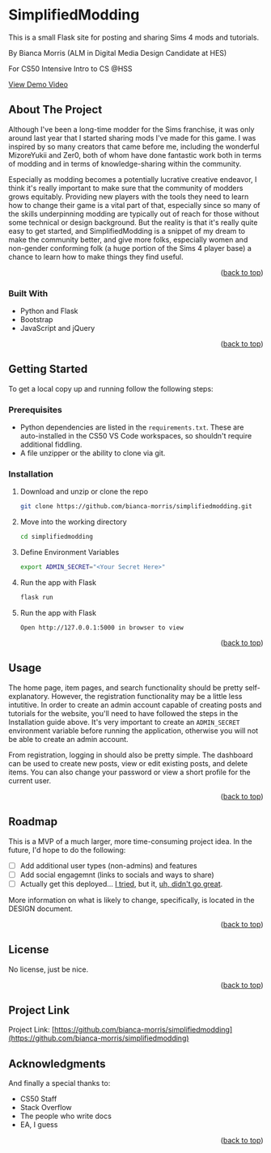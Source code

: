 <!-- Adapted from README Template here: https://github.com/othneildrew/Best-README-Template/pull/73 -->

# SimplifiedModding

This is a small Flask site for posting and sharing Sims 4 mods and tutorials.

By Bianca Morris (ALM in Digital Media Design Candidate at HES)

For CS50 Intensive Intro to CS @HSS


[View Demo Video](https://youtu.be/DPaD06I8zgs)


<!-- ABOUT THE PROJECT -->
## About The Project

Although I've been a long-time modder for the Sims franchise, it was only around last year that I started sharing mods I've made for this game. I was inspired by so many creators that came before me, including the wonderful MizoreYukii and Zer0, both of whom have done fantastic work both in terms of modding and in terms of knowledge-sharing within the community.

Especially as modding becomes a potentially lucrative creative endeavor, I think it's really important to make sure that the community of modders grows equitably. Providing new players with the tools they need to learn how to change their game is a vital part of that, especially since so many of the skills underpinning modding are typically out of reach for those without some technical or design background. But the reality is that it's really quite easy to get started, and SimplifiedModding is a snippet of my dream to make the community better, and give more folks, especially women and non-gender conforming folk (a huge portion of the Sims 4 player base) a chance to learn how to make things they find useful.

<p align="right">(<a href="#readme-top">back to top</a>)</p>

### Built With

* Python and Flask
* Bootstrap
* JavaScript and jQuery

<p align="right">(<a href="#readme-top">back to top</a>)</p>


<!-- GETTING STARTED -->
## Getting Started
To get a local copy up and running follow the following steps:

### Prerequisites

- Python dependencies are listed in the `requirements.txt`. These are auto-installed in the CS50 VS Code workspaces, so shouldn't require additional fiddling.
- A file unzipper or the ability to clone via git.

### Installation

1. Download and unzip or clone the repo
   ```sh
   git clone https://github.com/bianca-morris/simplifiedmodding.git
   ```
2. Move into the working directory
   ```sh
   cd simplifiedmodding
   ```
3. Define Environment Variables
   ```sh
   export ADMIN_SECRET="<Your Secret Here>"
   ```
4. Run the app with Flask
   ```sh
   flask run
   ```
5. Run the app with Flask
   ```
   Open http://127.0.0.1:5000 in browser to view
   ```

<p align="right">(<a href="#readme-top">back to top</a>)</p>


<!-- USAGE EXAMPLES -->
## Usage

The home page, item pages, and search functionality should be pretty self-explanatory. However, the registration functionality may be a little less intutitive. In order to create an admin account capable of creating posts and tutorials for the website, you'll need to have followed the steps in the Installation guide above. It's very important to create an `ADMIN_SECRET` environment variable before running the application, otherwise you will not be able to create an admin account.

From registration, logging in should also be pretty simple. The dashboard can be used to create new posts, view or edit existing posts, and delete items. You can also change your password or view a short profile for the current user.

<p align="right">(<a href="#readme-top">back to top</a>)</p>


<!-- ROADMAP -->
## Roadmap
This is a MVP of a much larger, more time-consuming project idea. In the future, I'd hope to do the following:

- [ ] Add additional user types (non-admins) and features
- [ ] Add social engagemnt (links to socials and ways to share)
- [ ] Actually get this deployed... [I tried](https://simplifiedmodding.herokuapp.com/), but it, [uh, didn't go great](https://edstem.org/us/courses/20695/discussion/1665396).

More information on what is likely to change, specifically, is located in the DESIGN document.

<p align="right">(<a href="#readme-top">back to top</a>)</p>


<!-- LICENSE -->
## License

No license, just be nice.

<p align="right">(<a href="#readme-top">back to top</a>)</p>


<!-- Permalink -->
## Project Link

Project Link: [https://github.com/bianca-morris/simplifiedmodding](https://github.com/bianca-morris/simplifiedmodding)


<!-- ACKNOWLEDGMENTS -->
## Acknowledgments
And finally a special thanks to:

* CS50 Staff
* Stack Overflow
* The people who write docs
* EA, I guess

<p align="right">(<a href="#readme-top">back to top</a>)</p>
